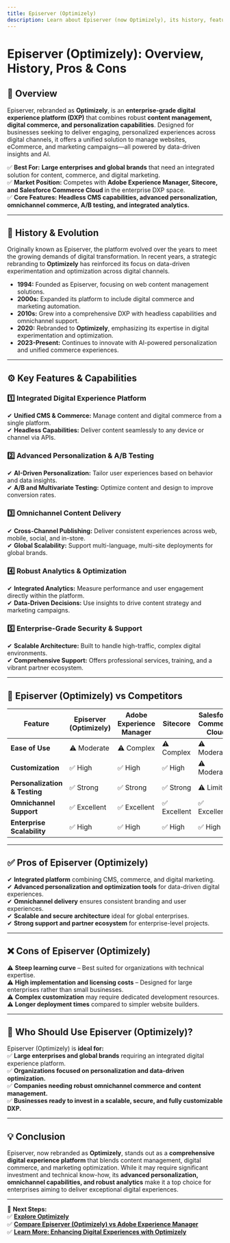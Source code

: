 ```yaml
---
title: Episerver (Optimizely)  
description: Learn about Episerver (now Optimizely), its history, features, and how it compares to other digital experience platforms.
---
```


# **Episerver (Optimizely): Overview, History, Pros & Cons**

## **📌 Overview**  
Episerver, rebranded as **Optimizely**, is an **enterprise-grade digital experience platform (DXP)** that combines robust **content management, digital commerce, and personalization capabilities**. Designed for businesses seeking to deliver engaging, personalized experiences across digital channels, it offers a unified solution to manage websites, eCommerce, and marketing campaigns—all powered by data-driven insights and AI.

✅ **Best For:** **Large enterprises and global brands** that need an integrated solution for content, commerce, and digital marketing.  
✅ **Market Position:** Competes with **Adobe Experience Manager, Sitecore, and Salesforce Commerce Cloud** in the enterprise DXP space.  
✅ **Core Features:** **Headless CMS capabilities, advanced personalization, omnichannel commerce, A/B testing, and integrated analytics.**

---

## **📜 History & Evolution**  
Originally known as Episerver, the platform evolved over the years to meet the growing demands of digital transformation. In recent years, a strategic rebranding to **Optimizely** has reinforced its focus on data-driven experimentation and optimization across digital channels.

- **1994:** Founded as Episerver, focusing on web content management solutions.  
- **2000s:** Expanded its platform to include digital commerce and marketing automation.  
- **2010s:** Grew into a comprehensive DXP with headless capabilities and omnichannel support.  
- **2020:** Rebranded to **Optimizely**, emphasizing its expertise in digital experimentation and optimization.  
- **2023-Present:** Continues to innovate with AI-powered personalization and unified commerce experiences.

---

## **⚙️ Key Features & Capabilities**

### **1️⃣ Integrated Digital Experience Platform**  
✔ **Unified CMS & Commerce:** Manage content and digital commerce from a single platform.  
✔ **Headless Capabilities:** Deliver content seamlessly to any device or channel via APIs.

### **2️⃣ Advanced Personalization & A/B Testing**  
✔ **AI-Driven Personalization:** Tailor user experiences based on behavior and data insights.  
✔ **A/B and Multivariate Testing:** Optimize content and design to improve conversion rates.

### **3️⃣ Omnichannel Content Delivery**  
✔ **Cross-Channel Publishing:** Deliver consistent experiences across web, mobile, social, and in-store.  
✔ **Global Scalability:** Support multi-language, multi-site deployments for global brands.

### **4️⃣ Robust Analytics & Optimization**  
✔ **Integrated Analytics:** Measure performance and user engagement directly within the platform.  
✔ **Data-Driven Decisions:** Use insights to drive content strategy and marketing campaigns.

### **5️⃣ Enterprise-Grade Security & Support**  
✔ **Scalable Architecture:** Built to handle high-traffic, complex digital environments.  
✔ **Comprehensive Support:** Offers professional services, training, and a vibrant partner ecosystem.

---

## **🔄 Episerver (Optimizely) vs Competitors**

| Feature                  | Episerver (Optimizely) | Adobe Experience Manager | Sitecore        | Salesforce Commerce Cloud |
|--------------------------|------------------------|--------------------------|-----------------|---------------------------|
| **Ease of Use**          | ⚠ Moderate            | ⚠ Complex               | ⚠ Complex      | ⚠ Moderate               |
| **Customization**        | ✅ High                | ✅ High                 | ✅ High         | ⚠ Moderate               |
| **Personalization & Testing** | ✅ Strong       | ✅ Strong                | ✅ Strong       | ⚠ Limited                |
| **Omnichannel Support**  | ✅ Excellent           | ✅ Excellent             | ✅ Excellent    | ✅ Excellent              |
| **Enterprise Scalability** | ✅ High            | ✅ High                 | ✅ High         | ✅ High                  |

---

## **✅ Pros of Episerver (Optimizely)**  
✔ **Integrated platform** combining CMS, commerce, and digital marketing.  
✔ **Advanced personalization and optimization tools** for data-driven digital experiences.  
✔ **Omnichannel delivery** ensures consistent branding and user experiences.  
✔ **Scalable and secure architecture** ideal for global enterprises.  
✔ **Strong support and partner ecosystem** for enterprise-level projects.

---

## **❌ Cons of Episerver (Optimizely)**  
⚠ **Steep learning curve** – Best suited for organizations with technical expertise.  
⚠ **High implementation and licensing costs** – Designed for large enterprises rather than small businesses.  
⚠ **Complex customization** may require dedicated development resources.  
⚠ **Longer deployment times** compared to simpler website builders.

---

## **🎯 Who Should Use Episerver (Optimizely)?**  
Episerver (Optimizely) is **ideal for:**  
✅ **Large enterprises and global brands** requiring an integrated digital experience platform.  
✅ **Organizations focused on personalization and data-driven optimization.**  
✅ **Companies needing robust omnichannel commerce and content management.**  
✅ **Businesses ready to invest in a scalable, secure, and fully customizable DXP.**

---

## **💡 Conclusion**  
Episerver, now rebranded as **Optimizely**, stands out as a **comprehensive digital experience platform** that blends content management, digital commerce, and marketing optimization. While it may require significant investment and technical know-how, its **advanced personalization, omnichannel capabilities, and robust analytics** make it a top choice for enterprises aiming to deliver exceptional digital experiences.

---

🚀 **Next Steps:**  
✅ **[Explore Optimizely](https://www.optimizely.com/)**  
✅ **[Compare Episerver (Optimizely) vs Adobe Experience Manager](#)**  
✅ **[Learn More: Enhancing Digital Experiences with Optimizely](#)**
